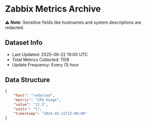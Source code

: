 # Zabbix Metrics Archive

⚠️ **Note**: Sensitive fields like hostnames and system descriptions are redacted.

## Dataset Info
- Last Updated: 2025-08-22 19:00 UTC
- Total Metrics Collected: 1158
- Update Frequency: Every (1) hour

## Data Structure
```json
{
    "host": "redacted",
    "metric": "CPU Usage",
    "value": "12.5",
    "units": "%",
    "timestamp": "2024-05-21T12:00:00"
}
```
